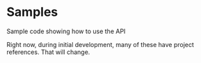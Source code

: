 # Samples

Sample code showing how to use the API

Right now, during initial development, many of these have project references. That will change.
